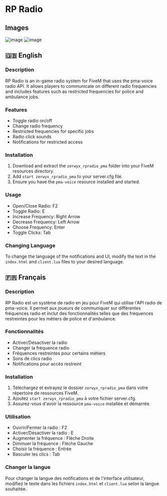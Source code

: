# RP Radio


## Images 
![image](https://github.com/user-attachments/assets/d660c888-71f3-4698-b7cb-18615d292446) ![image](https://github.com/user-attachments/assets/291f1c2c-cebf-4607-89ba-56390ba5ba94)




## 🇬🇧 English

### Description
RP Radio is an in-game radio system for FiveM that uses the pma-voice radio API. It allows players to communicate on different radio frequencies and includes features such as restricted frequencies for police and ambulance jobs.

### Features
- Toggle radio on/off
- Change radio frequency
- Restricted frequencies for specific jobs
- Radio click sounds
- Notifications for restricted access

### Installation
1. Download and extract the `zerwyx_rpradio_pma` folder into your FiveM resources directory.
2. Add `start zerwyx_rpradio_pma` to your server.cfg file.
3. Ensure you have the `pma-voice` resource installed and started.

### Usage
- Open/Close Radio: F2
- Toggle Radio: E
- Increase Frequency: Right Arrow
- Decrease Frequency: Left Arrow
- Choose Frequency: Enter
- Toggle Clicks: Tab

### Changing Language
To change the language of the notifications and UI, modify the text in the `index.html` and `client.lua` files to your desired language.

## 🇫🇷 Français

### Description
RP Radio est un système de radio en jeu pour FiveM qui utilise l'API radio de pma-voice. Il permet aux joueurs de communiquer sur différentes fréquences radio et inclut des fonctionnalités telles que des fréquences restreintes pour les métiers de police et d'ambulance.

### Fonctionnalités
- Activer/Désactiver la radio
- Changer la fréquence radio
- Fréquences restreintes pour certains métiers
- Sons de clics radio
- Notifications pour accès restreint

### Installation
1. Téléchargez et extrayez le dossier `zerwyx_rpradio_pma` dans votre répertoire de ressources FiveM.
2. Ajoutez `start zerwyx_rpradio_pma` à votre fichier server.cfg.
3. Assurez-vous d'avoir la ressource `pma-voice` installée et démarrée.

### Utilisation
- Ouvrir/Fermer la radio : F2
- Activer/Désactiver la radio : E
- Augmenter la fréquence : Flèche Droite
- Diminuer la fréquence : Flèche Gauche
- Choisir la fréquence : Entrée
- Basculer les clics : Tab

### Changer la langue
Pour changer la langue des notifications et de l'interface utilisateur, modifiez le texte dans les fichiers `index.html` et `client.lua` selon la langue souhaitée.

